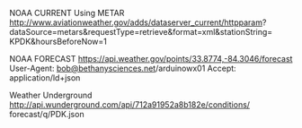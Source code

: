 
NOAA CURRENT Using METAR
http://www.aviationweather.gov/adds/dataserver_current/httpparam? dataSource=metars&requestType=retrieve&format=xml&stationString= KPDK&hoursBeforeNow=1

NOAA FORECAST
https://api.weather.gov/points/33.8774,-84.3046/forecast User-Agent: bob@bethanysciences.net/arduinowx01 Accept: application/ld+json

Weather Underground
http://api.wunderground.com/api/712a91952a8b182e/conditions/ forecast/q/PDK.json
